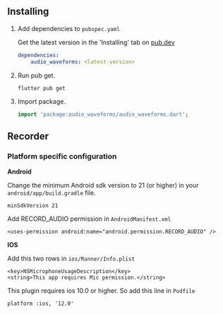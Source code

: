 ## Installing

1. Add dependencies to `pubspec.yaml`

   Get the latest version in the 'Installing' tab
   on [pub.dev](https://pub.dev/packages/audio_waveforms/install)

    ```yaml
    dependencies:
        audio_waveforms: <latest-version>
    ```

2. Run pub get.

   ```shell
   flutter pub get
   ```

3. Import package.

    ```dart
    import 'package:audio_waveforms/audio_waveforms.dart';
    ```

## Recorder

### Platform specific configuration


**Android**

Change the minimum Android sdk version to 21 (or higher) in your `android/app/build.gradle` file.
```
minSdkVersion 21
```

Add RECORD_AUDIO permission in `AndroidManifest.xml`
```
<uses-permission android:name="android.permission.RECORD_AUDIO" />
```


**IOS**

Add this two rows in `ios/Runner/Info.plist`
```
<key>NSMicrophoneUsageDescription</key>
<string>This app requires Mic permission.</string>
```
This plugin requires ios 10.0 or higher. So add this line in `Podfile`
```
platform :ios, '12.0'
```
